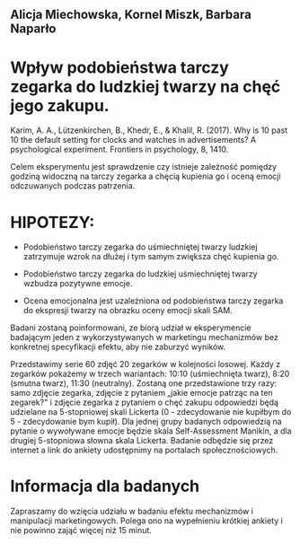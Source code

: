 ## Alicja Miechowska, Kornel Miszk, Barbara Naparło

# Wpływ podobieństwa tarczy zegarka do ludzkiej twarzy na chęć jego zakupu.


Karim, A. A., Lützenkirchen, B., Khedr, E., & Khalil, R. (2017). Why is 10 past 10 the default setting for clocks and watches in advertisements? A psychological experiment. Frontiers in psychology, 8, 1410.



Celem eksperymentu jest sprawdzenie czy istnieje zależność pomiędzy godziną widoczną na tarczy zegarka a chęcią kupienia go i oceną emocji odczuwanych podczas patrzenia.

# HIPOTEZY:

- Podobieństwo tarczy zegarka do uśmiechniętej twarzy ludzkiej zatrzymuje wzrok na dłużej i tym samym zwiększa chęć kupienia go.

- Podobieństwo tarczy zegarka do ludzkiej uśmiechniętej twarzy wzbudza pozytywne emocje.

- Ocena emocjonalna jest uzależniona od podobieństwa tarczy zegarka do ekspresji twarzy na obrazku oceny emocji skali SAM.

Badani zostaną poinformowani, ze biorą udział w eksperymencie badającym jeden z wykorzystywanych w marketingu mechanizmów bez konkretnej specyfikacji efektu, aby nie zaburzyć wyników.

Przedstawimy serie 60 zdjęć 20 zegarków w kolejności losowej. Każdy z zegarków pokażemy w trzech wariantach: 10:10 (uśmiechnięta twarz), 8:20 (smutna twarz), 11:30 (neutralny). Zostaną one przedstawione trzy razy: samo zdjęcie zegarka, zdjęcie z pytaniem „jakie emocje patrząc na ten zegarek?" i zdjęcie zegarka z pytaniem o chęć zakupu odpowiedzi będą udzielane na 5-stopniowej skali Lickerta (0 - zdecydowanie nie kupiłbym do 5 - zdecydowanie bym kupił). Dla jednej grupy badanych odpowiedzią na pytanie o wywoływane emocje będzie skala Self-Assessment Manikin, a dla drugiej 5-stopniowa słowna skala Lickerta. Badanie odbędzie się przez internet a link do ankiety udostępnimy na portalach społecznościowych.


# Informacja dla badanych

Zapraszamy do wzięcia udziału w badaniu efektu mechanizmów i manipulacji marketingowych. Polega ono na wypełnieniu krótkiej ankiety i nie powinno zająć więcej niż 15 minut.
